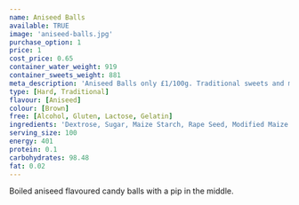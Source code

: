 ```yaml
---
name: Aniseed Balls
available: TRUE
image: 'aniseed-balls.jpg'
purchase_option: 1
price: 1
cost_price: 0.65
container_water_weight: 919
container_sweets_weight: 881
meta_description: 'Aniseed Balls only £1/100g. Traditional sweets and more at Humbugs Confectionery Store. Specialists in satisfying your sweet tooth!'
type: [Hard, Traditional]
flavour: [Aniseed]
colour: [Brown]
free: [Alcohol, Gluten, Lactose, Gelatin]
ingredients: 'Dextrose, Sugar, Maize Starch, Rape Seed, Modified Maize Starch, Flavouring, Aniseed Oil, E129, E151, E171, Carnauba Wax'
serving_size: 100
energy: 401
protein: 0.1
carbohydrates: 98.48
fat: 0.02
---
```

Boiled aniseed flavoured candy balls with a pip in the middle.
